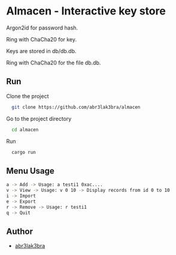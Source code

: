 # Almacen - Interactive key store

Argon2id for password hash.

Ring with ChaCha20 for key.

Keys are stored in db/db.db.

Ring with ChaCha20 for the file db.db.

## Run

Clone the project

```bash
  git clone https://github.com/abr3lak3bra/almacen
```

Go to the project directory

```bash
  cd almacen
```

Run

```bash
  cargo run
```

## Menu Usage
```bash
a -> Add -> Usage: a testi1 0xac....
v -> View -> Usage: v 0 10 -> Display records from id 0 to 10
i -> Import
e -> Export
r -> Remove -> Usage: r testi1
q -> Quit
```
## Author

- [abr3lak3bra](https://github.com/abr3lak3bra)